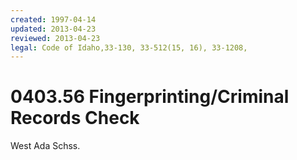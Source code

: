 ```yaml
---
created: 1997-04-14
updated: 2013-04-23
reviewed: 2013-04-23
legal: Code of Idaho,33-130, 33-512(15, 16), 33-1208,
---
```


# 0403.56 Fingerprinting/Criminal Records Check

West Ada Schss.

